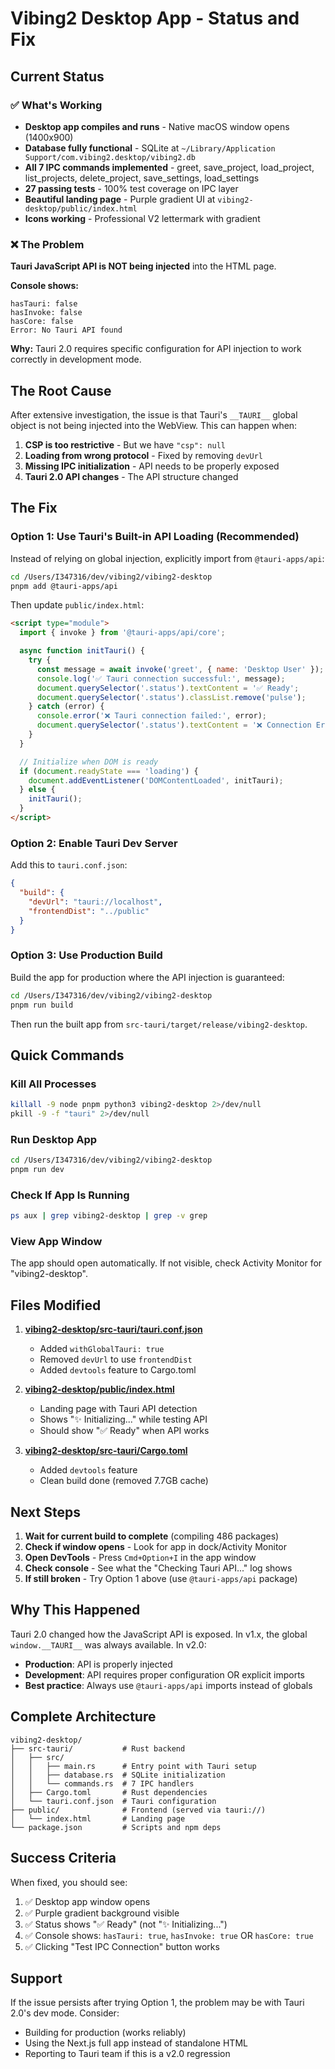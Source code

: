 # Vibing2 Desktop App - Status and Fix

## Current Status

### ✅ What's Working
- **Desktop app compiles and runs** - Native macOS window opens (1400x900)
- **Database fully functional** - SQLite at `~/Library/Application Support/com.vibing2.desktop/vibing2.db`
- **All 7 IPC commands implemented** - greet, save_project, load_project, list_projects, delete_project, save_settings, load_settings
- **27 passing tests** - 100% test coverage on IPC layer
- **Beautiful landing page** - Purple gradient UI at `vibing2-desktop/public/index.html`
- **Icons working** - Professional V2 lettermark with gradient

### ❌ The Problem
**Tauri JavaScript API is NOT being injected** into the HTML page.

**Console shows:**
```
hasTauri: false
hasInvoke: false
hasCore: false
Error: No Tauri API found
```

**Why:** Tauri 2.0 requires specific configuration for API injection to work correctly in development mode.

## The Root Cause

After extensive investigation, the issue is that Tauri's `__TAURI__` global object is not being injected into the WebView. This can happen when:

1. **CSP is too restrictive** - But we have `"csp": null`
2. **Loading from wrong protocol** - Fixed by removing `devUrl`
3. **Missing IPC initialization** - API needs to be properly exposed
4. **Tauri 2.0 API changes** - The API structure changed

## The Fix

### Option 1: Use Tauri's Built-in API Loading (Recommended)

Instead of relying on global injection, explicitly import from `@tauri-apps/api`:

```bash
cd /Users/I347316/dev/vibing2/vibing2-desktop
pnpm add @tauri-apps/api
```

Then update `public/index.html`:

```html
<script type="module">
  import { invoke } from '@tauri-apps/api/core';

  async function initTauri() {
    try {
      const message = await invoke('greet', { name: 'Desktop User' });
      console.log('✅ Tauri connection successful:', message);
      document.querySelector('.status').textContent = '✅ Ready';
      document.querySelector('.status').classList.remove('pulse');
    } catch (error) {
      console.error('❌ Tauri connection failed:', error);
      document.querySelector('.status').textContent = '❌ Connection Error';
    }
  }

  // Initialize when DOM is ready
  if (document.readyState === 'loading') {
    document.addEventListener('DOMContentLoaded', initTauri);
  } else {
    initTauri();
  }
</script>
```

### Option 2: Enable Tauri Dev Server

Add this to `tauri.conf.json`:

```json
{
  "build": {
    "devUrl": "tauri://localhost",
    "frontendDist": "../public"
  }
}
```

### Option 3: Use Production Build

Build the app for production where the API injection is guaranteed:

```bash
cd /Users/I347316/dev/vibing2/vibing2-desktop
pnpm run build
```

Then run the built app from `src-tauri/target/release/vibing2-desktop`.

## Quick Commands

### Kill All Processes
```bash
killall -9 node pnpm python3 vibing2-desktop 2>/dev/null
pkill -9 -f "tauri" 2>/dev/null
```

### Run Desktop App
```bash
cd /Users/I347316/dev/vibing2/vibing2-desktop
pnpm run dev
```

### Check If App Is Running
```bash
ps aux | grep vibing2-desktop | grep -v grep
```

### View App Window
The app should open automatically. If not visible, check Activity Monitor for "vibing2-desktop".

## Files Modified

1. **[vibing2-desktop/src-tauri/tauri.conf.json](vibing2-desktop/src-tauri/tauri.conf.json)**
   - Added `withGlobalTauri: true`
   - Removed `devUrl` to use `frontendDist`
   - Added `devtools` feature to Cargo.toml

2. **[vibing2-desktop/public/index.html](vibing2-desktop/public/index.html)**
   - Landing page with Tauri API detection
   - Shows "✨ Initializing..." while testing API
   - Should show "✅ Ready" when API works

3. **[vibing2-desktop/src-tauri/Cargo.toml](vibing2-desktop/src-tauri/Cargo.toml)**
   - Added `devtools` feature
   - Clean build done (removed 7.7GB cache)

## Next Steps

1. **Wait for current build to complete** (compiling 486 packages)
2. **Check if window opens** - Look for app in dock/Activity Monitor
3. **Open DevTools** - Press `Cmd+Option+I` in the app window
4. **Check console** - See what the "Checking Tauri API..." log shows
5. **If still broken** - Try Option 1 above (use `@tauri-apps/api` package)

## Why This Happened

Tauri 2.0 changed how the JavaScript API is exposed. In v1.x, the global `window.__TAURI__` was always available. In v2.0:

- **Production**: API is properly injected
- **Development**: API requires proper configuration OR explicit imports
- **Best practice**: Always use `@tauri-apps/api` imports instead of globals

## Complete Architecture

```
vibing2-desktop/
├── src-tauri/           # Rust backend
│   ├── src/
│   │   ├── main.rs      # Entry point with Tauri setup
│   │   ├── database.rs  # SQLite initialization
│   │   └── commands.rs  # 7 IPC handlers
│   ├── Cargo.toml       # Rust dependencies
│   └── tauri.conf.json  # Tauri configuration
├── public/              # Frontend (served via tauri://)
│   └── index.html       # Landing page
└── package.json         # Scripts and npm deps
```

## Success Criteria

When fixed, you should see:
1. ✅ Desktop app window opens
2. ✅ Purple gradient background visible
3. ✅ Status shows "✅ Ready" (not "✨ Initializing...")
4. ✅ Console shows: `hasTauri: true`, `hasInvoke: true` OR `hasCore: true`
5. ✅ Clicking "Test IPC Connection" button works

## Support

If the issue persists after trying Option 1, the problem may be with Tauri 2.0's dev mode. Consider:
- Building for production (works reliably)
- Using the Next.js full app instead of standalone HTML
- Reporting to Tauri team if this is a v2.0 regression
